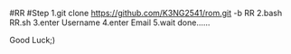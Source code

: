 #RR 
#Step
1.git clone https://github.com/K3NG2541/rom.git -b RR
2.bash RR.sh
3.enter Username
4.enter Email
5.wait done......

Good Luck;)